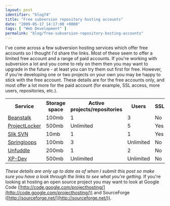 ```yaml
---
layout: post
identifier: "blog74"
title: "Free subversion repository hosting accounts"
date: "2009-05-17 14:17:00 +0000"
tags: [ "Web Development" ]
permalink: "blog/free-subversion-repository-hosting-accounts"
---
```

I've come across a few subversion hosting services which offer free accounts so I thought I'd share the links. Most of these seem to offer a limited free account and a range of paid accounts. If you're working with subversion a lot and you come to rely on them then you may want to upgrade in the future - at least you can try them out first for free. However, if you're developing one or two projects on your own you may be happy to stick with the free account. These details are for the free accounts only, and most offer a lot more for the paid account (for example, SSL access, more users, repositories, etc.).

<table width="100%" class="table"><tbody><tr><th>Service</th>
<th>Storage space</th>
<th>Active projects/repositories</th>
<th>Users</th>
<th>SSL</th>
</tr><tr><td><a target="_blank" rel="nofollow" href="http://www.beanstalkapp.com/pricing">Beanstalk</a></td>
<td>100mb</td>
<td>1</td>
<td>3</td>
<td>No</td>
</tr><tr><td><a target="_blank" rel="nofollow" href="https://www.projectlocker.com">ProjectLocker</a></td>
<td>500mb</td>
<td>Unlimited</td>
<td>5</td>
<td>Yes</td>
</tr><tr><td><a target="_blank" rel="nofollow" href="http://www.sliksvn.com/en/product-info/">Slik SVN</a></td>
<td>10mb</td>
<td>1</td>
<td>1</td>
<td>Yes</td>
</tr><tr><td><a target="_blank" rel="nofollow" href="https://www.springloops.com/signup/">Springloops</a></td>
<td>100mb</td>
<td>3</td>
<td>Unlimited</td>
<td>No</td>
</tr><tr><td><a target="_blank" rel="nofollow" href="http://unfuddle.com/accounts/plans">Unfuddle</a></td>
<td>200mb</td>
<td>1</td>
<td>2</td>
<td>No</td>
</tr><tr><td><a target="_blank" rel="nofollow" href="http://www.xp-dev.com/">XP-Dev</a></td>
<td>500mb</td>
<td>Unlimited</td>
<td>Unlimited</td>
<td>No</td>
</tr></tbody></table>

*These details are only up to date as of when I submit this post so make sure you have a look through the links to see what you're getting.* If you're looking at hosting an open source project you may want to look at Google Code ([http://code.google.com/projecthosting/](http://code.google.com/projecthosting/)) and SourceForge ([http://sourceforge.net/](http://sourceforge.net/)).